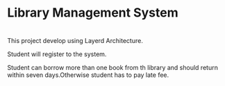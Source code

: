 # **Library Management System** <h1>

<p>This project develop using Layerd Architecture.</P>

<p>Student will register to the system.</p>
<p>Student can borrow more than one book from th library and should return within seven days.Otherwise student has to pay late fee.</p>

